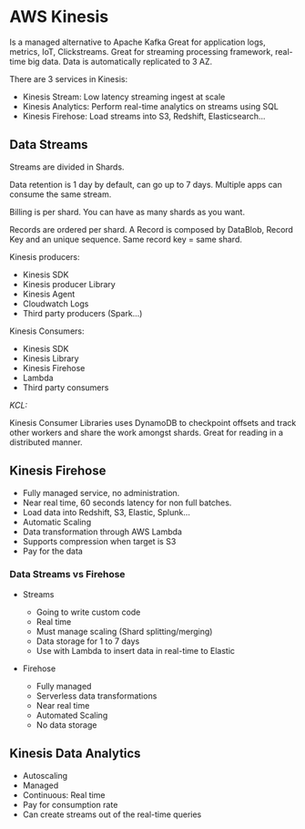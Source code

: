 # AWS Kinesis
Is a managed alternative to Apache Kafka
Great for application logs, metrics, IoT, Clickstreams.
Great for streaming processing framework, real-time big data.
Data is automatically replicated to 3 AZ.

There are 3 services in Kinesis:
- Kinesis Stream: Low latency streaming ingest at scale
- Kinesis Analytics: Perform real-time analytics on streams using SQL
- Kinesis Firehose: Load streams into S3, Redshift, Elasticsearch...

## Data Streams
Streams are divided in Shards.

Data retention is 1 day by default, can go up to 7 days.
Multiple apps can consume the same stream.

Billing is per shard. You can have as many shards as you want.

Records are ordered per shard.
A Record is composed by DataBlob, Record Key and an unique sequence. Same record key = same shard.

Kinesis producers:
- Kinesis SDK
- Kinesis producer Library
- Kinesis Agent
- Cloudwatch Logs
- Third party producers (Spark...)

 Kinesis Consumers:
 - Kinesis SDK
 - Kinesis Library
 - Kinesis Firehose
 - Lambda
 - Third party consumers

 *KCL:*

 Kinesis Consumer Libraries uses DynamoDB to checkpoint offsets and track other workers and share the work amongst shards.
 Great for reading in a distributed manner.

 ## Kinesis Firehose

 - Fully managed service, no administration.
 - Near real time, 60 seconds latency for non full batches.
- Load data into Redshift, S3, Elastic, Splunk...
- Automatic Scaling
- Data transformation through AWS Lambda
- Supports compression when target is S3
- Pay for the data

### Data Streams vs Firehose

- Streams
  - Going to write custom code
  - Real time
  - Must manage scaling (Shard splitting/merging)
  - Data storage for 1 to 7 days
  - Use with Lambda to insert data in real-time to Elastic

- Firehose
  - Fully managed
  - Serverless data transformations
  - Near real time
  - Automated Scaling
  - No data storage


## Kinesis Data Analytics
- Autoscaling
- Managed
- Continuous: Real time
- Pay for consumption rate
- Can create streams out of the real-time queries